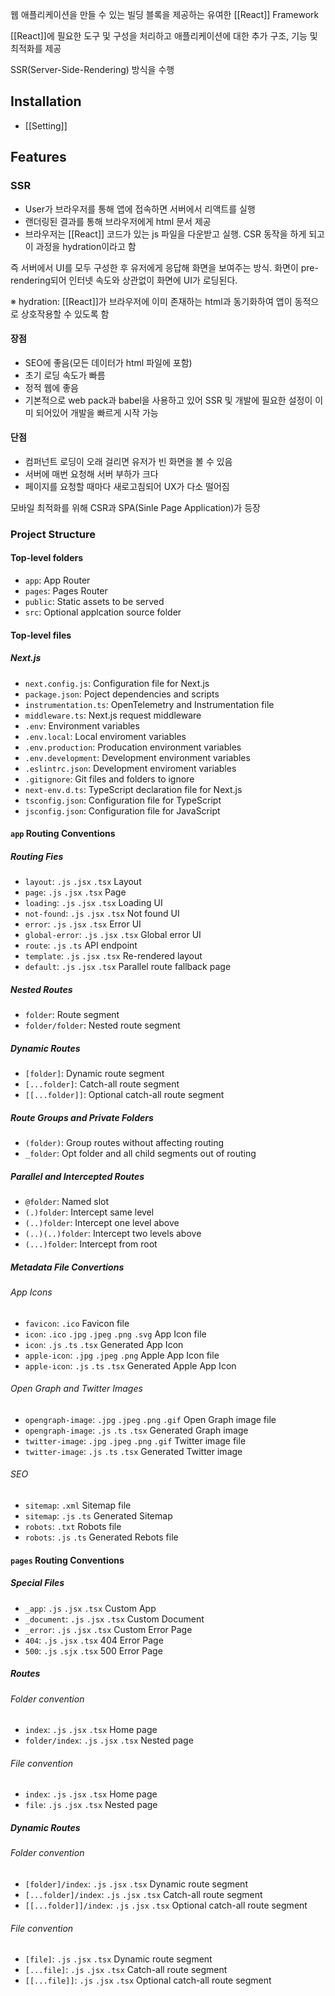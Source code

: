 웹 애플리케이션을 만들 수 있는 빌딩 블록을 제공하는 유여한 [[React]] Framework

[[React]]에 필요한 도구 및 구성을 처리하고 애플리케이션에 대한 추가 구조, 기능 및 최적화를 제공

SSR(Server-Side-Rendering) 방식을 수행
## Installation
+ [[Setting]]
## Features
### SSR
+ User가 브라우저를 통해 앱에 접속하면 서버에서 리액트를 실행
+ 랜더링된 결과를 통해 브라우저에게 html 문서 제공
+ 브라우저는 [[React]] 코드가 있는 js 파일을 다운받고 실행. CSR 동작을 하게 되고 이 과정을 hydration이라고 함

즉 서버에서 UI를 모두 구성한 후 유저에게 응답해 화면을 보여주는 방식. 화면이 pre-rendering되어 인터넷 속도와 상관없이 화면에 UI가 로딩된다.

※ hydration: [[React]]가 브라우저에 이미 존재하는 html과 동기화하여 앱이 동적으로 상호작용할 수 있도록 함

#### 장점
+ SEO에 좋음(모든 데이터가 html 파일에 포함)
+ 초기 로딩 속도가 빠름
+ 정적 웹에 좋음
+ 기본적으로 web pack과 babel을 사용하고 있어 SSR 및 개발에 필요한 설정이 이미 되어있어 개발을 빠르게 시작 가능
#### 단점
+ 컴퍼넌트 로딩이 오래 걸리면 유저가 빈 화면을 볼 수 있음
+ 서버에 매번 요청해 서버 부하가 크다
+ 페이지를 요청할 때마다 새로고침되어 UX가 다소 떨어짐

모바일 최적화를 위해 CSR과 SPA(Sinle Page Application)가 등장

### Project Structure
#### Top-level folders
+ `app`: App Router
+ `pages`: Pages Router
+ `public`: Static assets to be served
+ `src`: Optional applcation source folder
#### Top-level files
##### Next.js
+ `next.config.js`: Configuration file for Next.js
+ `package.json`: Poject dependencies and scripts
+ `instrumentation.ts`: OpenTelemetry and Instrumentation file
+ `middleware.ts`: Next.js request middleware
+ `.env`: Environment variables
+ `.env.local`: Local enviroment variables
+ `.env.production`: Producation environment variables
+ `.env.development`: Development environment variables
+ `.eslintrc.json`: Development enviroment variables
+ `.gitignore`: Git files and folders to ignore
+ `next-env.d.ts`: TypeScript declaration file for Next.js
+ `tsconfig.json`: Configuration file for TypeScript
+ `jsconfig.json`: Configuration file for JavaScript
#### `app` Routing Conventions
##### Routing Fies
+ `layout`: `.js` `.jsx` `.tsx` Layout
+ `page`: `.js` `.jsx` `.tsx` Page
+ `loading`: `.js` `.jsx` `.tsx` Loading UI
+ `not-found`: `.js` `.jsx` `.tsx` Not found UI
+ `error`: `.js` `.jsx` `.tsx` Error UI
+ `global-error`: `.js` `.jsx` `.tsx` Global error UI
+ `route`: `.js` `.ts` API endpoint
+ `template`: `.js` `.jsx` `.tsx` Re-rendered layout
+ `default`: `.js` `.jsx` `.tsx` Parallel route fallback page
##### Nested Routes
+ `folder`: Route segment
+ `folder/folder`: Nested route segment
##### Dynamic Routes
+ `[folder]`: Dynamic route segment
+ `[...folder]`: Catch-all route segment
+ `[[...folder]]`: Optional catch-all route segment
##### Route Groups and Private Folders
+ `(folder)`: Group routes without affecting routing
+ `_folder`: Opt folder and all child segments out of routing
##### Parallel and Intercepted Routes
+ `@folder`: Named slot
+ `(.)folder`: Intercept same level
+ `(..)folder`: Intercept one level above
+ `(..)(..)folder`: Intercept two levels above
+ `(...)folder`: Intercept from root
##### Metadata File Convertions
###### App Icons
+ `favicon`: `.ico` Favicon file
+ `icon`: `.ico` `.jpg` `.jpeg` `.png` `.svg` App Icon file
+ `icon`: `.js` `.ts` `.tsx` Generated App Icon
+ `apple-icon`: `.jpg` `.jpeg` `.png` Apple App Icon file
+ `apple-icon`: `.js` `.ts` `.tsx` Generated Apple App Icon
###### Open Graph and Twitter Images
+ `opengraph-image`: `.jpg` `.jpeg` `.png` `.gif` Open Graph image file
+ `opengraph-image`: `.js` `.ts` `.tsx`  Generated Graph image
+ `twitter-image`: `.jpg` `.jpeg` `.png` `.gif` Twitter image file
+ `twitter-image`: `.js` `.ts` `.tsx`  Generated Twitter image
###### SEO
+ `sitemap`: `.xml` Sitemap file
+ `sitemap`: `.js` `.ts` Generated Sitemap
+ `robots`: `.txt` Robots file
+ `robots`: `.js` `.ts` Generated Rebots file
#### `pages` Routing Conventions
##### Special Files
+ `_app`: `.js` `.jsx` `.tsx` Custom App
+ `_document`: `.js` `.jsx` `.tsx` Custom Document
+ `_error`: `.js` `.jsx` `.tsx` Custom Error Page
+ `404`: `.js` `.jsx` `.tsx` 404 Error Page
+ `500`: `.js` `.sjx` `.tsx` 500 Error Page
##### Routes
###### Folder convention
+ `index`: `.js` `.jsx` `.tsx` Home page
+ `folder/index`: `.js` `.jsx` `.tsx` Nested page
###### File convention
+ `index`: `.js` `.jsx` `.tsx` Home page
+ `file`: `.js` `.jsx` `.tsx` Nested page
##### Dynamic Routes
###### Folder convention
+ `[folder]/index`: `.js` `.jsx` `.tsx` Dynamic route segment
+ `[...folder]/index`: `.js` `.jsx` `.tsx` Catch-all route segment
+ `[[...folder]]/index`: `.js` `.jsx` `.tsx` Optional catch-all route segment
###### File convention
+ `[file]`: `.js` `.jsx` `.tsx` Dynamic route segment
+ `[...file]`: `.js` `.jsx` `.tsx` Catch-all route segment
+ `[[...file]]`: `.js` `.jsx` `.tsx` Optional catch-all route segment
